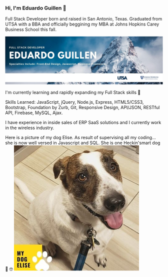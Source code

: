 ### Hi, I'm Eduardo Guillen 👋

Full Stack Developer born and raised in San Antonio, Texas. Graduated from UTSA with a BBA and officially beggining my MBA at Johns Hopkins Carey Business School this fall. 

<img src="https://raw.githubusercontent.com/eguillen2305/eguillen2305/master/assets/Eguillen2305.jpg" alt="Banner">

I'm currently learning and rapidly expanding my Full Stack skills 🚀

Skills Learned: JavaScript, jQuery, Node.js, Express, HTML5/CSS3, Bootstrap, Foundation by Zurb, Git, Responsive Design, API/JSON, RESTful API, Firebase, MySQL, Ajax.

I have experience in inside sales of ERP SaaS solutions and I currently work in the wireless industry. 

Here is a picture of my dog Elise. As result of supervising all my coding... she is now well versed in Javascript and SQL. She is one Heckin'smart dog 🐶 🤓
<img src="https://raw.githubusercontent.com/eguillen2305/eguillen2305/master/assets/Elise.jpg" alt="My Dog Elise">
